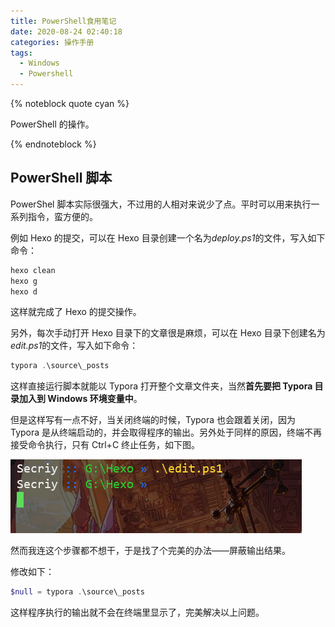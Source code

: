 ```yaml
---
title: PowerShell食用笔记
date: 2020-08-24 02:40:18
categories: 操作手册
tags: 
  - Windows
  - Powershell
---
```


{% noteblock quote cyan %}

PowerShell 的操作。

{% endnoteblock %}

<!-- more -->

## PowerShell 脚本

PowerShel 脚本实际很强大，不过用的人相对来说少了点。平时可以用来执行一系列指令，蛮方便的。

例如 Hexo 的提交，可以在 Hexo 目录创建一个名为*deploy.ps1*的文件，写入如下命令：

```powershell
hexo clean
hexo g
hexo d
```

这样就完成了 Hexo 的提交操作。

另外，每次手动打开 Hexo 目录下的文章很是麻烦，可以在 Hexo 目录下创建名为*edit.ps1*的文件，写入如下命令：

```powershell
typora .\source\_posts
```

这样直接运行脚本就能以 Typora 打开整个文章文件夹，当然**首先要把 Typora 目录加入到 Windows 环境变量中**。

但是这样写有一点不好，当关闭终端的时候，Typora 也会跟着关闭，因为 Typora 是从终端启动的，并会取得程序的输出。另外处于同样的原因，终端不再接受命令执行，只有 Ctrl+C 终止任务，如下图。

![image-20200824025602301](PowerShell食用笔记/image-20200824025602301.png)

然而我连这个步骤都不想干，于是找了个完美的办法——屏蔽输出结果。

修改如下：

```powershell
$null = typora .\source\_posts
```

这样程序执行的输出就不会在终端里显示了，完美解决以上问题。
